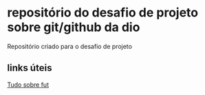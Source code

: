 # repositório do desafio de projeto sobre git/github da dio
Repositório criado para o desafio de projeto

## links úteis
[Tudo sobre fut](https://flashsport.com.br/esporte/futebol?gclid=EAIaIQobChMI4v-d_Lb0-gIV4EFIAB0U_g3zEAAYASAAEgIQtvD_BwE)
